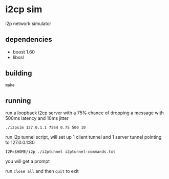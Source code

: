 # i2cp sim

i2p network simulator


## dependencies

* boost 1.60
* libssl


## building

    make


## running

run a loopback i2cp server with a 75% chance of dropping a message with 500ms latency and 10ms jitter

    ./i2psim 127.0.1.1 7564 0.75 500 10

run i2p tunnel script, will set up 1 client tunnel and 1 server tunnel pointing to 127.0.0.1:80

    I2P=$HOME/i2p ./i2ptunnel i2ptunnel-commands.txt

you will get a prompt

run `close all` and then `quit` to exit
